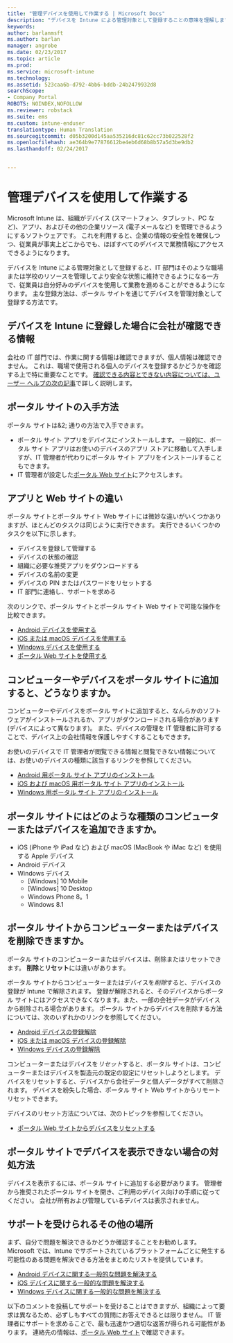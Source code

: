 ```yaml
---
title: "管理デバイスを使用して作業する | Microsoft Docs"
description: "デバイスを Intune による管理対象として登録することの意味を理解します。"
keywords: 
author: barlanmsft
ms.author: barlan
manager: angrobe
ms.date: 02/23/2017
ms.topic: article
ms.prod: 
ms.service: microsoft-intune
ms.technology: 
ms.assetid: 523caa6b-d792-4bb6-bddb-24b2479932d8
searchScope:
- Company Portal
ROBOTS: NOINDEX,NOFOLLOW
ms.reviewer: robstack
ms.suite: ems
ms.custom: intune-enduser
translationtype: Human Translation
ms.sourcegitcommit: d05b3200d145aa535216dc81c62cc73b022528f2
ms.openlocfilehash: ae364b9e77876612be4eb6d68b8b57a5d3be9db2
ms.lasthandoff: 02/24/2017


---
```


# <a name="use-managed-devices-to-get-work-done"></a>管理デバイスを使用して作業する
Microsoft Intune は、組織がデバイス (スマートフォン、タブレット、PC など)、アプリ、およびその他の企業リソース (電子メールなど) を管理できるようにするソフトウェアです。 これを利用すると、企業の情報の安全性を確保しつつ、従業員が事実上どこからでも、ほぼすべてのデバイスで業務情報にアクセスできるようになります。

デバイスを Intune による管理対象として登録すると、IT 部門はそのような職場または学校のリソースを管理してより安全な状態に維持できるようになる一方で、従業員は自分好みのデバイスを使用して業務を進めることができるようになります。 主な登録方法は、ポータル サイトを通じてデバイスを管理対象として登録する方法です。

## <a name="what-information-can-my-company-see-when-i-enroll-my-device-in-intune"></a>デバイスを Intune に登録した場合に会社が確認できる情報
会社の IT 部門では、作業に関する情報は確認できますが、個人情報は確認できません。 これは、職場で使用される個人のデバイスを登録するかどうかを確認する上で特に重要なことです。 [確認できる内容とできない内容については、ユーザー ヘルプの次の記事](what-info-can-your-company-see-when-you-enroll-your-device-in-intune.md)で詳しく説明します。

## <a name="how-do-i-get-the-company-portal"></a>ポータル サイトの入手方法
ポータル サイトは&2; 通りの方法で入手できます。

- ポータル サイト アプリをデバイスにインストールします。 一般的に、ポータル サイト アプリはお使いのデバイスのアプリ ストアに移動して入手しますが、IT 管理者が代わりにポータル サイト アプリをインストールすることもできます。
- IT 管理者が設定した[ポータル Web サイト](http://portal.manage.microsoft.com)にアクセスします。

## <a name="whats-the-difference-between-the-app-and-the-website"></a>アプリと Web サイトの違い
ポータル サイトとポータル サイト Web サイトには微妙な違いがいくつかありますが、ほとんどのタスクは同じように実行できます。 実行できるいくつかのタスクを以下に示します。

- デバイスを登録して管理する
- デバイスの状態の確認
- 組織に必要な推奨アプリをダウンロードする
- デバイスの名前の変更
- デバイスの PIN またはパスワードをリセットする
- IT 部門に連絡し、サポートを求める

次のリンクで、ポータル サイトとポータル サイト Web サイトで可能な操作を比較できます。

- [Android デバイスを使用する](using-your-android-device-with-intune.md)
- [iOS または macOS デバイスを使用する](using-your-ios-or-macOS-device-with-intune.md)
- [Windows デバイスを使用する](using-your-windows-device-with-intune.md)
- [ポータル Web サイトを使用する](using-the-intune-company-portal-website.md)

## <a name="what-happens-when-you-add-a-computer-or-device-to-the-company-portal"></a>コンピューターやデバイスをポータル サイトに追加すると、どうなりますか。
コンピューターやデバイスをポータル サイトに追加すると、なんらかのソフトウェアがインストールされるか、アプリがダウンロードされる場合があります (デバイスによって異なります)。 また、デバイスの管理を IT 管理者に許可することで、デバイス上の会社情報を保護しやすくすることもできます。

お使いのデバイスで IT 管理者が閲覧できる情報と閲覧できない情報については、お使いのデバイスの種類に該当するリンクを参照してください。

- [Android 用ポータル サイト アプリのインストール](what-happens-if-you-install-the-company-portal-app-and-enroll-your-device-in-intune-android.md)
- [iOS および macOS 用ポータル サイト アプリのインストール](what-happens-if-you-install-the-company-portal-app-and-enroll-your-device-in-intune-ios.md)
- [Windows 用ポータル サイト アプリのインストール](what-info-can-your-company-see-when-you-enroll-your-device-in-intune.md)

## <a name="what-kind-of-computers-or-devices-can-you-add-to-the-company-portal"></a>ポータル サイトにはどのような種類のコンピューターまたはデバイスを追加できますか。
-   iOS (iPhone や iPad など) および macOS (MacBook や iMac など) を使用する Apple デバイス
-   Android デバイス
-   Windows デバイス
    -   [Windows] 10 Mobile
    -   [Windows] 10 Desktop
    -   Windows Phone 8。1
    -   Windows 8.1

## <a name="can-you-remove-a-computer-or-device-from-the-company-portal"></a>ポータル サイトからコンピューターまたはデバイスを削除できますか。
ポータル サイトのコンピューターまたはデバイスは、削除またはリセットできます。 **削除**と**リセット**には違いがあります。

ポータル サイトからコンピューターまたはデバイスを*削除*すると、デバイスの登録が Intune で解除されます。 登録が解除されると、そのデバイスからポータル サイトにはアクセスできなくなります。また、一部の会社データがデバイスから削除される場合があります。 ポータル サイトからデバイスを削除する方法については、次のいずれかのリンクを参照してください。

- [Android デバイスの登録解除](unenroll-your-device-from-intune-android.md)
- [iOS または macOS デバイスの登録解除](unenroll-your-device-from-intune-ios.md)
- [Windows デバイスの登録解除](unenroll-your-device-from-intune-windows.md)

コンピューターまたはデバイスを*リセット*すると、ポータル サイトは、コンピューターまたはデバイスを製造元の既定の設定にリセットしようとします。 デバイスをリセットすると、デバイスから会社データと個人データがすべて削除されます。 デバイスを紛失した場合、ポータル サイト Web サイトからリモート リセットできます。

デバイスのリセット方法については、次のトピックを参照してください。

- [ポータル Web サイトからデバイスをリセットする](reset-erase-your-device-cpwebsite.md)

## <a name="what-if-i-cant-see-my-device-in-the-company-portal"></a>ポータル サイトでデバイスを表示できない場合の対処方法
デバイスを表示するには、ポータル サイトに追加する必要があります。 管理者から推奨されたポータル サイトを開き、ご利用のデバイス向けの手順に従ってください。 会社が所有および管理しているデバイスは表示されません。

## <a name="where-else-can-i-go-for-help"></a>サポートを受けられるその他の場所
まず、自分で問題を解決できるかどうか確認することをお勧めします。 Microsoft では、Intune でサポートされているプラットフォームごとに発生する可能性のある問題を解決できる方法をまとめたリストを提供しています。

- [Android デバイスに関する一般的な問題を解決する](troubleshoot-your-device-android.md)
- [iOS デバイスに関する一般的な問題を解決する](troubleshoot-your-device-ios.md)
- [Windows デバイスに関する一般的な問題を解決する](troubleshoot-your-device-windows.md)

以下のコメントを投稿してサポートを受けることはできますが、組織によって要求は異なるため、必ずしもすべての質問にお答えできるとは限りません。 IT 管理者にサポートを求めることで、最も迅速かつ適切な返答が得られる可能性があります。 連絡先の情報は、[ポータル Web サイト](http://portal.manage.microsoft.com)で確認できます。

